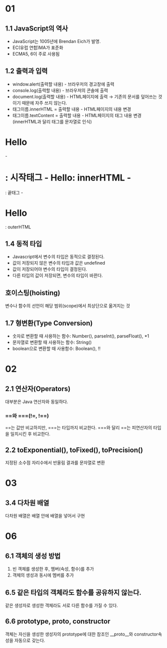 # 01
## 1.1 JavaScript의 역사
- JavaScript는 1005년에 Brendan Eich가 발명.
- EC(유럽 연합)MA가 표준화
- ECMA5, 6이 주로 사용됨

## 1.2 출력과 입력
- window.alert(출력할 내용) - 브라우저의 경고창에 출력
- console.log(출력할 내용) - 브라우저의 콘솔에 출력
- document.log(출력할 내용) - HTML페이지에 출력 → 기존의 문서를 덮어쓰는 것이기 때문에 자주 쓰지 않는다.
- 태그이름.innerHTML = 출력할 내용 - HTML페이지의 내용 변경
- 태그이름.textContent = 출력할 내용 - HTML페이지의 태그 내용 변경(innerHTML과 달리  태그를 문자열로 인식)
<h1>Hello</h1>
- <h1>: 시작태그
- Hello: innerHTML
- </h1>: 끝태그
- <h1>Hello</h1>: outerHTML

## 1.4 동적 타입
- Javascript에서 변수의 타입은 동적으로 결정된다. 
- 값이 저장되지 않은 변수의 타입과 값은 undefined
- 값이 저장되어야 변수의 타입이 결정된다.
- 다른 타입의 값이 저장되면, 변수의 타입이 바뀐다.

## 호이스팅(hoisting)
변수나 함수의 선언이 해당 범위(scope)에서 최상단으로 옮겨지는 것

## 1.7 형변환(Type Conversion)
- 숫자로 변환할 때 사용하는 함수: Number(), parseInt(), parseFloat(), *1
- 문자열로 변환할 때 사용하는 함수: String()
- boolean으로 변환할 때 사용함수: Boolean(), !!

 # 02
 ## 2.1 연산자(Operators)
 대부분은 Java 연산자와 동일하다. 

 ### ==와 ===(!=, !==)
 ==는 값만 비교하지만, ===는 타입까지 비교한다.
 ===와 달리 ==는 피연산자의 타입을 일치시킨 후 비교한다.

 ## 2.2 toExponential(), toFixed(), toPrecision()
 지정된 소수점 자리수에서 반올림 결과를 문자열로 변환

# 03
## 3.4 다차원 배열
다차원 배열은 배열 안에 배열을 넣어서 구현

# 06
## 6.1 객체의 생성 방법
1. 빈 객체를 생성한 후, 멤버(속성, 함수)를 추가
2. 객체의 생성과 동시에 멤버를 추가

## 6.5 같은 타입의 객체라도 함수를 공유하지 않는다.
같은 생성자로 생성한 객체라도 서로 다른 함수를 가질 수 있다.

## 6.6 prototype, __proto__, constructor
객체는 자신을 생성한 생성자의 prototype에 대한 참조인 __proto__와 constructor속성을 자동으로 갖는다.